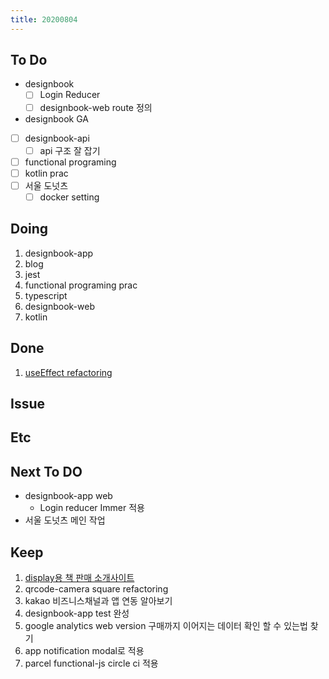 ```yaml
---
title: 20200804
---
```


## To Do

- designbook
  - [ ] Login Reducer
  - [ ] designbook-web route 정의
- designbook GA
- [ ] designbook-api
  - [ ] api 구조 잘 잡기
- [ ] functional programing
- [ ] kotlin prac
- [ ] 서울 도넛츠
  - [ ] docker setting

## Doing

1. designbook-app
2. blog
3. jest
4. functional programing prac
5. typescript
6. designbook-web
7. kotlin

## Done

1. [useEffect refactoring](https://www.notion.so/designbook/useEffect-cb33a3b8502148639f4408b61b44ad13)

## Issue

## Etc

## Next To DO

- designbook-app web
  - Login reducer Immer 적용
- 서울 도넛츠 메인 작업

## Keep

1. [display용 책 판매 소개사이트](https://www.notion.so/664d830ecbd64cfd92ec8d22efa725fa)
2. qrcode-camera square refactoring
3. kakao 비즈니스채널과 앱 연동 알아보기
4. designbook-app test 완성
5. google analytics web version 구매까지 이어지는 데이터 확인 할 수 있는법 찾기
6. app notification modal로 적용
7. parcel functional-js circle ci 적용
